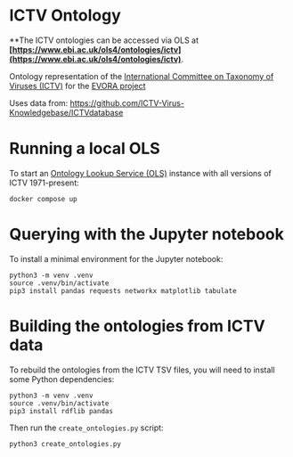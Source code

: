 

# ICTV Ontology

**The ICTV ontologies can be accessed via OLS at **[https://www.ebi.ac.uk/ols4/ontologies/ictv](https://www.ebi.ac.uk/ols4/ontologies/ictv)**.

Ontology representation of the [International Committee on Taxonomy of Viruses (ICTV)](https://ictv.global/) for the [EVORA project](https://evora-project.eu/)

Uses data from: https://github.com/ICTV-Virus-Knowledgebase/ICTVdatabase

# Running a local OLS

To start an [Ontology Lookup Service (OLS)](https://github.com/EBISPOT/ols4) instance with all versions of ICTV 1971-present:

    docker compose up

# Querying with the Jupyter notebook

To install a minimal environment for the Jupyter notebook:

    python3 -m venv .venv
    source .venv/bin/activate
    pip3 install pandas requests networkx matplotlib tabulate

# Building the ontologies from ICTV data

To rebuild the ontologies from the ICTV TSV files, you will need to install some Python dependencies:

    python3 -m venv .venv
    source .venv/bin/activate
    pip3 install rdflib pandas 

Then run the `create_ontologies.py` script:

    python3 create_ontologies.py



